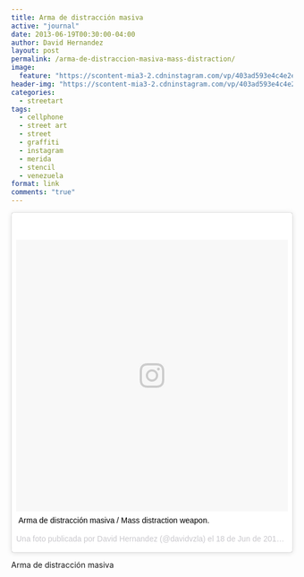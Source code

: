 ```yaml
---
title: Arma de distracción masiva
active: "journal"
date: 2013-06-19T00:30:00-04:00
author: David Hernandez
layout: post
permalink: /arma-de-distraccion-masiva-mass-distraction/
image:
  feature: "https://scontent-mia3-2.cdninstagram.com/vp/403ad593e4c4e2e673204609acd77cb0/5B96B9A8/t51.2885-15/e15/11252100_1446979212279889_1851290466_n.jpg"
header-img: "https://scontent-mia3-2.cdninstagram.com/vp/403ad593e4c4e2e673204609acd77cb0/5B96B9A8/t51.2885-15/e15/11252100_1446979212279889_1851290466_n.jpg"
categories:
  - streetart
tags:
  - cellphone
  - street art
  - street
  - graffiti
  - instagram
  - merida
  - stencil
  - venezuela
format: link
comments: "true"
---
```


<blockquote class="instagram-media" data-instgrm-captioned data-instgrm-version="7" style=" background:#FFF; border:0; border-radius:3px; box-shadow:0 0 1px 0 rgba(0,0,0,0.5),0 1px 10px 0 rgba(0,0,0,0.15); margin: 1px; max-width:658px; padding:0; width:99.375%; width:-webkit-calc(100% - 2px); width:calc(100% - 2px);"><div style="padding:8px;"> <div style=" background:#F8F8F8; line-height:0; margin-top:40px; padding:50% 0; text-align:center; width:100%;"> <div style=" background:url(data:image/png;base64,iVBORw0KGgoAAAANSUhEUgAAACwAAAAsCAMAAAApWqozAAAABGdBTUEAALGPC/xhBQAAAAFzUkdCAK7OHOkAAAAMUExURczMzPf399fX1+bm5mzY9AMAAADiSURBVDjLvZXbEsMgCES5/P8/t9FuRVCRmU73JWlzosgSIIZURCjo/ad+EQJJB4Hv8BFt+IDpQoCx1wjOSBFhh2XssxEIYn3ulI/6MNReE07UIWJEv8UEOWDS88LY97kqyTliJKKtuYBbruAyVh5wOHiXmpi5we58Ek028czwyuQdLKPG1Bkb4NnM+VeAnfHqn1k4+GPT6uGQcvu2h2OVuIf/gWUFyy8OWEpdyZSa3aVCqpVoVvzZZ2VTnn2wU8qzVjDDetO90GSy9mVLqtgYSy231MxrY6I2gGqjrTY0L8fxCxfCBbhWrsYYAAAAAElFTkSuQmCC); display:block; height:44px; margin:0 auto -44px; position:relative; top:-22px; width:44px;"></div></div> <p style=" margin:8px 0 0 0; padding:0 4px;"> <a href="https://www.instagram.com/p/auGpV3QTyU/" style=" color:#000; font-family:Arial,sans-serif; font-size:14px; font-style:normal; font-weight:normal; line-height:17px; text-decoration:none; word-wrap:break-word;" target="_blank">Arma de distracción masiva / Mass distraction weapon.</a></p> <p style=" color:#c9c8cd; font-family:Arial,sans-serif; font-size:14px; line-height:17px; margin-bottom:0; margin-top:8px; overflow:hidden; padding:8px 0 7px; text-align:center; text-overflow:ellipsis; white-space:nowrap;">Una foto publicada por David Hernandez (@davidvzla) el <time style=" font-family:Arial,sans-serif; font-size:14px; line-height:17px;" datetime="2013-06-19T00:26:24+00:00">18 de Jun de 2013 a la(s) 5:26 PDT</time></p></div></blockquote>
<script async defer src="//platform.instagram.com/en_US/embeds.js"></script>

Arma de distracción masiva


